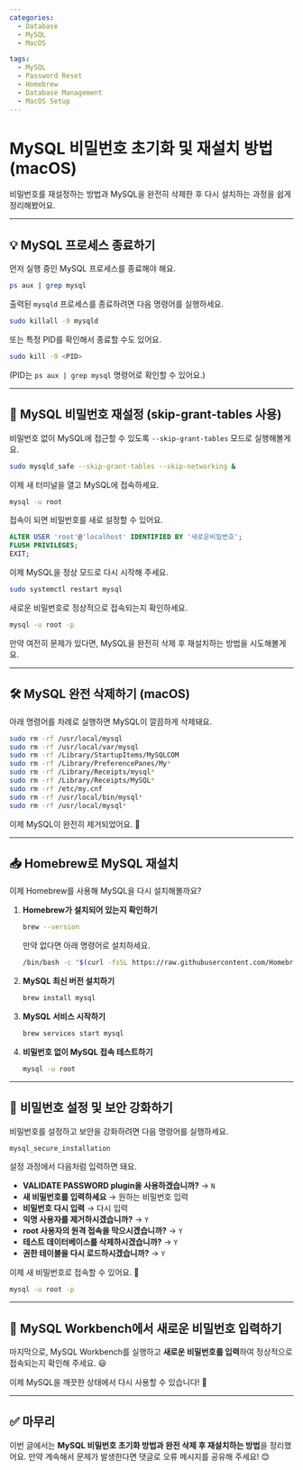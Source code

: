 ```yaml
---
categories:
  - Database
  - MySQL
  - MacOS

tags:
  - MySQL
  - Password Reset
  - Homebrew
  - Database Management
  - MacOS Setup
---
```


# MySQL 비밀번호 초기화 및 재설치 방법 (macOS)

비밀번호를 재설정하는 방법과 MySQL을 완전히 삭제한 후 다시 설치하는 과정을 쉽게 정리해봤어요.

---

## 💡 MySQL 프로세스 종료하기
먼저 실행 중인 MySQL 프로세스를 종료해야 해요.

```bash
ps aux | grep mysql
```

출력된 `mysqld` 프로세스를 종료하려면 다음 명령어를 실행하세요.

```bash
sudo killall -9 mysqld
```

또는 특정 PID를 확인해서 종료할 수도 있어요.

```bash
sudo kill -9 <PID>
```

(PID는 `ps aux | grep mysql` 명령어로 확인할 수 있어요.)

---

## 🔐 MySQL 비밀번호 재설정 (skip-grant-tables 사용)
비밀번호 없이 MySQL에 접근할 수 있도록 `--skip-grant-tables` 모드로 실행해볼게요.

```bash
sudo mysqld_safe --skip-grant-tables --skip-networking &
```

이제 새 터미널을 열고 MySQL에 접속하세요.

```bash
mysql -u root
```

접속이 되면 비밀번호를 새로 설정할 수 있어요.

```sql
ALTER USER 'root'@'localhost' IDENTIFIED BY '새로운비밀번호';
FLUSH PRIVILEGES;
EXIT;
```

이제 MySQL을 정상 모드로 다시 시작해 주세요.

```bash
sudo systemctl restart mysql
```

새로운 비밀번호로 정상적으로 접속되는지 확인하세요.

```bash
mysql -u root -p
```

만약 여전히 문제가 있다면, MySQL을 완전히 삭제 후 재설치하는 방법을 시도해볼게요.

---

## 🛠️ MySQL 완전 삭제하기 (macOS)

아래 명령어를 차례로 실행하면 MySQL이 깔끔하게 삭제돼요.

```bash
sudo rm -rf /usr/local/mysql
sudo rm -rf /usr/local/var/mysql
sudo rm -rf /Library/StartupItems/MySQLCOM
sudo rm -rf /Library/PreferencePanes/My*
sudo rm -rf /Library/Receipts/mysql*
sudo rm -rf /Library/Receipts/MySQL*
sudo rm -rf /etc/my.cnf
sudo rm -rf /usr/local/bin/mysql*
sudo rm -rf /usr/local/mysql*
```

이제 MySQL이 완전히 제거되었어요. 🎉

---

## 📥 Homebrew로 MySQL 재설치
이제 Homebrew를 사용해 MySQL을 다시 설치해볼까요?

1. **Homebrew가 설치되어 있는지 확인하기**
   ```bash
   brew --version
   ```
   만약 없다면 아래 명령어로 설치하세요.
   ```bash
   /bin/bash -c "$(curl -fsSL https://raw.githubusercontent.com/Homebrew/install/HEAD/install.sh)"
   ```

2. **MySQL 최신 버전 설치하기**
   ```bash
   brew install mysql
   ```

3. **MySQL 서비스 시작하기**
   ```bash
   brew services start mysql
   ```

4. **비밀번호 없이 MySQL 접속 테스트하기**
   ```bash
   mysql -u root
   ```

---

## 🔑 비밀번호 설정 및 보안 강화하기
비밀번호를 설정하고 보안을 강화하려면 다음 명령어를 실행하세요.

```bash
mysql_secure_installation
```

설정 과정에서 다음처럼 입력하면 돼요.
- **VALIDATE PASSWORD plugin을 사용하겠습니까?** → `N`
- **새 비밀번호를 입력하세요** → 원하는 비밀번호 입력
- **비밀번호 다시 입력** → 다시 입력
- **익명 사용자를 제거하시겠습니까?** → `Y`
- **root 사용자의 원격 접속을 막으시겠습니까?** → `Y`
- **테스트 데이터베이스를 삭제하시겠습니까?** → `Y`
- **권한 테이블을 다시 로드하시겠습니까?** → `Y`

이제 새 비밀번호로 접속할 수 있어요. 🎯

```bash
mysql -u root -p
```

---

## 🎯 MySQL Workbench에서 새로운 비밀번호 입력하기

마지막으로, MySQL Workbench를 실행하고 **새로운 비밀번호를 입력**하여 정상적으로 접속되는지 확인해 주세요. 😃

이제 MySQL을 깨끗한 상태에서 다시 사용할 수 있습니다! 🚀

---

## ✅ 마무리

이번 글에서는 **MySQL 비밀번호 초기화 방법과 완전 삭제 후 재설치하는 방법**을 정리했어요. 
만약 계속해서 문제가 발생한다면 댓글로 오류 메시지를 공유해 주세요! 😊


